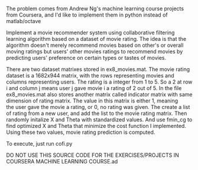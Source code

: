 The problem comes from Andrew Ng's machine learning course projects from Coursera, and 
I'd like to implement them in python instead of matlab/octave

Implement a movie recommender system using collaborative filtering learning
algorithm based on a dataset of movie rating.  The idea is that the algorithm 
doesn't merely recommend movies based on other's or overall moving ratings but 
users' other movies ratings to recommend movies by predicting users' preference 
on certain types or tastes of movies.

There are two dataset matrixes stored in ex8_movies.mat.
The movie rating dataset is a 1682x944 matrix, with the rows representing movies 
and columns representing users.  The rating is a integer from 1 to 5.  So a 2 at
row i and column j means user j gave movie i a rating of 2 out of 5.
In the file ex8_movies.mat also stores another matrix called indicator matrix 
with same dimension of rating matrix. The value in this matrix is either 1, meaning  
the user gave the movie a rating, or 0, no rating was given.
The create a list of rating from a new user, and add the list to the movie rating matrix.
Then randomly initalize X and Theta with standardized values.
And use fmin_cg to find optimized X and Theta that minimize the cost function 
I implemented.  Using these two values, movie rating prediction is computed.
 
To execute, just run cofi.py

DO NOT USE THIS SOURCE CODE FOR THE EXERCISES/PROJECTS IN COURSERA MACHINE
 LEARNING COURSE.ad
